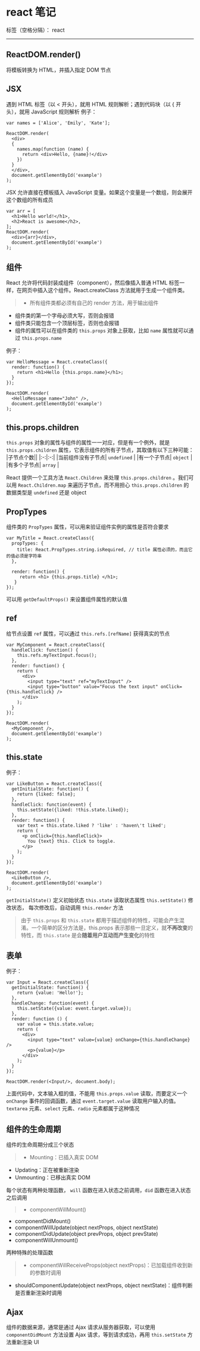 ﻿# react 笔记

标签（空格分隔）： react

---

## ReactDOM.render()
将模板转换为 HTML，并插入指定 DOM 节点

## JSX
遇到 HTML 标签（以 < 开头），就用 HTML 规则解析；遇到代码块（以 { 开头），就用 JavaScript 规则解析
例子：
```
var names = ['Alice', 'Emily', 'Kate'];

ReactDOM.render(
  <div>
  {
    names.map(function (name) {
      return <div>Hello, {name}!</div>
    })
  }
  </div>,
  document.getElementById('example')
);
```
JSX 允许直接在模板插入 JavaScript 变量。如果这个变量是一个数组，则会展开这个数组的所有成员
```
var arr = [
  <h1>Hello world!</h1>,
  <h2>React is awesome</h2>,
];
ReactDOM.render(
  <div>{arr}</div>,
  document.getElementById('example')
);
```

## 组件
React 允许将代码封装成组件（component），然后像插入普通 HTML 标签一样，在网页中插入这个组件。React.createClass 方法就用于生成一个组件类。
>- 所有组件类都必须有自己的 render 方法，用于输出组件
- 组件类的第一个字母必须大写，否则会报错
- 组件类只能包含一个顶层标签，否则也会报错
- 组件的属性可以在组件类的 ```this.props``` 对象上获取，比如 ```name``` 属性就可以通过 ```this.props.name```

例子：
```
var HelloMessage = React.createClass({
  render: function() {
    return <h1>Hello {this.props.name}</h1>;
  }
});

ReactDOM.render(
  <HelloMessage name="John" />,
  document.getElementById('example')
);
```

## this.props.children
```this.props``` 对象的属性与组件的属性一一对应，但是有一个例外，就是 ```this.props.children``` 属性，它表示组件的所有子节点，其取值有以下三种可能：
|子节点个数||
|:-:|:-:|
|当前组件没有子节点| ```undefined``` |
|有一个子节点| ```object``` |
|有多个子节点| ```array``` |

React 提供一个工具方法 ```React.Children``` 来处理 ```this.props.children``` 。我们可以用 ```React.Children.map``` 来遍历子节点，而不用担心 ```this.props.children``` 的数据类型是 ```undefined``` 还是 object


## PropTypes
组件类的 ```PropTypes``` 属性，可以用来验证组件实例的属性是否符合要求
```
var MyTitle = React.createClass({
  propTypes: {
    title: React.PropTypes.string.isRequired, // title 属性必须的，而且它的值必须是字符串
  },

  render: function() {
     return <h1> {this.props.title} </h1>;
   }
});
```

可以用 ```getDefaultProps()``` 来设置组件属性的默认值

## ref
给节点设置 ```ref``` 属性，可以通过 ```this.refs.[refName]``` 获得真实的节点
```
var MyComponent = React.createClass({
  handleClick: function() {
    this.refs.myTextInput.focus();
  },
  render: function() {
    return (
      <div>
        <input type="text" ref="myTextInput" />
        <input type="button" value="Focus the text input" onClick={this.handleClick} />
      </div>
    );
  }
});

ReactDOM.render(
  <MyComponent />,
  document.getElementById('example')
);
```

## this.state
例子：
```
var LikeButton = React.createClass({
  getInitialState: function() {
    return {liked: false};
  },
  handleClick: function(event) {
    this.setState({liked: !this.state.liked});
  },
  render: function() {
    var text = this.state.liked ? 'like' : 'haven\'t liked';
    return (
      <p onClick={this.handleClick}>
        You {text} this. Click to toggle.
      </p>
    );
  }
});

ReactDOM.render(
  <LikeButton />,
  document.getElementById('example')
);
```

```getInitialState()``` 定义初始状态
```this.state``` 读取状态属性
```this.setState()``` 修改状态， 每次修改后，自动调用 ```this.render``` 方法
> 由于 ```this.props``` 和 ```this.state``` 都用于描述组件的特性，可能会产生混淆。一个简单的区分方法是，this.props 表示那些一旦定义，就**不再改变**的特性，而 ```this.state``` 是会**随着用户互动而产生变化**的特性

## 表单
例子：
```
var Input = React.createClass({
  getInitialState: function() {
    return {value: 'Hello!'};
  },
  handleChange: function(event) {
    this.setState({value: event.target.value});
  },
  render: function () {
    var value = this.state.value;
    return (
      <div>
        <input type="text" value={value} onChange={this.handleChange} />
        <p>{value}</p>
      </div>
    );
  }
});

ReactDOM.render(<Input/>, document.body);
```

上面代码中，文本输入框的值，不能用 ```this.props.value``` 读取，而要定义一个 ```onChange``` 事件的回调函数，通过 ```event.target.value``` 读取用户输入的值。```textarea``` 元素、```select``` 元素、```radio``` 元素都属于这种情况

## 组件的生命周期
组件的生命周期分成三个状态
> - Mounting：已插入真实 DOM
- Updating：正在被重新渲染
- Unmounting：已移出真实 DOM

每个状态有两种处理函数， ```will``` 函数在进入状态之前调用，```did``` 函数在进入状态之后调用
>- componentWillMount()
- componentDidMount()
- componentWillUpdate(object nextProps, object nextState)
- componentDidUpdate(object prevProps, object prevState)
- componentWillUnmount()

两种特殊的处理函数
>- componentWillReceiveProps(object nextProps)：已加载组件收到新的参数时调用
- shouldComponentUpdate(object nextProps, object nextState)：组件判断是否重新渲染时调用

## Ajax
组件的数据来源，通常是通过 Ajax 请求从服务器获取，可以使用 ```componentDidMount``` 方法设置 Ajax 请求，等到请求成功，再用 ```this.setState``` 方法重新渲染 UI 